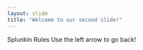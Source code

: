 ```yaml
---
layout: slide
title: "Welcome to our second slide!"
---
```

Splunkin Rules
Use the left arrow to go back!